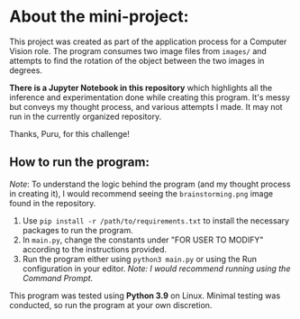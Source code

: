 # About the mini-project:
This project was created as part of the application process for a Computer Vision role. The program consumes two image 
files from `images/` and attempts to find the rotation of the object between the two images in degrees.

**There is a Jupyter Notebook in this repository** which highlights all the inference and experimentation done while
creating this program. It's messy but conveys my thought process, and various attempts I made. It may not run in the
currently organized repository.

Thanks, Puru, for this challenge!

## How to run the program:
*Note*: To understand the logic behind the program (and my thought process in creating it), I would recommend seeing
the `brainstorming.png` image found in the repository.

1) Use `pip install -r /path/to/requirements.txt` to install the necessary packages to run the program.
2) In `main.py`, change the constants under "FOR USER TO MODIFY" according to the instructions provided.
3) Run the program either using `python3 main.py` or using the Run configuration in your editor.
*Note: I would recommend running using the Command Prompt.*

This program was tested using **Python 3.9** on Linux. Minimal testing was conducted, so run the program at your own 
discretion.
